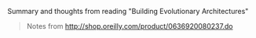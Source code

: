 Summary and thoughts from reading "Building Evolutionary Architectures"

> Notes from http://shop.oreilly.com/product/0636920080237.do
